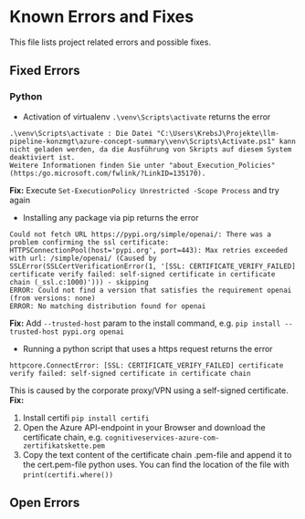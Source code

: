 # Known Errors and Fixes
This file lists project related errors and possible fixes.

## Fixed Errors
### Python
- Activation of virtualenv `.\venv\Scripts\activate` returns the error 
```
.\venv\Scripts\activate : Die Datei "C:\Users\KrebsJ\Projekte\llm-pipeline-konzmgt\azure-concept-summary\venv\Scripts\Activate.ps1" kann nicht geladen werden, da die Ausführung von Skripts auf diesem System deaktiviert ist.  
Weitere Informationen finden Sie unter "about_Execution_Policies" (https:/go.microsoft.com/fwlink/?LinkID=135170).
```
**Fix:** Execute `Set-ExecutionPolicy Unrestricted -Scope Process` and try again
- Installing any package via pip returns the error
```
Could not fetch URL https://pypi.org/simple/openai/: There was a problem confirming the ssl certificate: HTTPSConnectionPool(host='pypi.org', port=443): Max retries exceeded with url: /simple/openai/ (Caused by SSLError(SSLCertVerificationError(1, '[SSL: CERTIFICATE_VERIFY_FAILED] certificate verify failed: self-signed certificate in certificate chain (_ssl.c:1000)'))) - skipping
ERROR: Could not find a version that satisfies the requirement openai (from versions: none)
ERROR: No matching distribution found for openai
```
**Fix:** Add `--trusted-host` param to the install command, e.g. `pip install --trusted-host pypi.org openai`
- Running a python script that uses a https request returns the error
```
httpcore.ConnectError: [SSL: CERTIFICATE_VERIFY_FAILED] certificate verify failed: self-signed certificate in certificate chain 
```
This is caused by the corporate proxy/VPN using a self-signed certificate.
**Fix:** 
1. Install certifi `pip install certifi`
2. Open the Azure API-endpoint in your Browser and download the certificate chain, e.g. `cognitiveservices-azure-com-zertifikatskette.pem`
3. Copy the text content of the certificate chain .pem-file and append it to the cert.pem-file python uses. You can find the location of the file with `print(certifi.where())`
## Open Errors